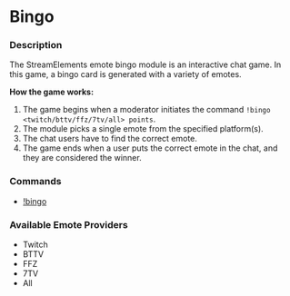 # Bingo

### Description

The StreamElements emote bingo module is an interactive chat game. In this game, a bingo card is generated with a variety of emotes.

**How the game works:**

1. The game begins when a moderator initiates the command `!bingo <twitch/bttv/ffz/7tv/all> points`.
2. The module picks a single emote from the specified platform(s).
3. The chat users have to find the correct emote.
4. The game ends when a user puts the correct emote in the chat, and they are considered the winner.

### Commands

- [!bingo](/chatbot/commands/default/bingo)

### Available Emote Providers

- Twitch
- BTTV
- FFZ
- 7TV
- All
